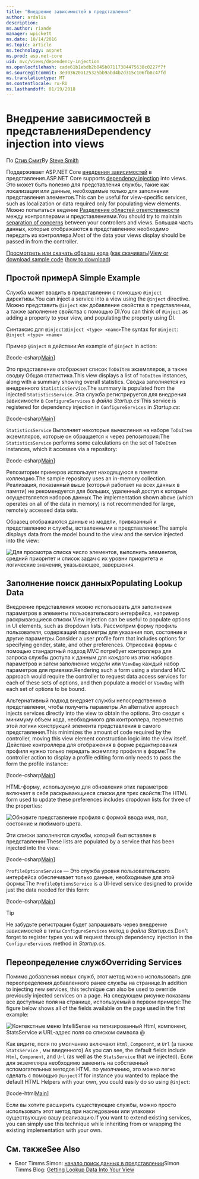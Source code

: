 ```yaml
---
title: "Внедрение зависимостей в представления"
author: ardalis
description: 
ms.author: riande
manager: wpickett
ms.date: 10/14/2016
ms.topic: article
ms.technology: aspnet
ms.prod: asp.net-core
uid: mvc/views/dependency-injection
ms.openlocfilehash: cade61b1ebdb2b845b07117384475638c0227f7f
ms.sourcegitcommit: 3e303620a125325bb9abd4b2d315c106fb8c47fd
ms.translationtype: MT
ms.contentlocale: ru-RU
ms.lasthandoff: 01/19/2018
---
```

# <a name="dependency-injection-into-views"></a><span data-ttu-id="3eb9d-102">Внедрение зависимостей в представления</span><span class="sxs-lookup"><span data-stu-id="3eb9d-102">Dependency injection into views</span></span>

<span data-ttu-id="3eb9d-103">По [Стив Смит](https://ardalis.com/)</span><span class="sxs-lookup"><span data-stu-id="3eb9d-103">By [Steve Smith](https://ardalis.com/)</span></span>

<span data-ttu-id="3eb9d-104">Поддерживает ASP.NET Core [внедрения зависимостей](xref:fundamentals/dependency-injection) в представления.</span><span class="sxs-lookup"><span data-stu-id="3eb9d-104">ASP.NET Core supports [dependency injection](xref:fundamentals/dependency-injection) into views.</span></span> <span data-ttu-id="3eb9d-105">Это может быть полезно для представления службы, такие как локализации или данные, необходимые только для заполнения представления элементов.</span><span class="sxs-lookup"><span data-stu-id="3eb9d-105">This can be useful for view-specific services, such as localization or data required only for populating view elements.</span></span> <span data-ttu-id="3eb9d-106">Можно попытаться ведение [Разделение областей ответственности](http://deviq.com/separation-of-concerns/) между контроллерами и представлениями.</span><span class="sxs-lookup"><span data-stu-id="3eb9d-106">You should try to maintain [separation of concerns](http://deviq.com/separation-of-concerns/) between your controllers and views.</span></span> <span data-ttu-id="3eb9d-107">Большая часть данных, которые отображаются в представлениях необходимо передать из контроллера.</span><span class="sxs-lookup"><span data-stu-id="3eb9d-107">Most of the data your views display should be passed in from the controller.</span></span>

<span data-ttu-id="3eb9d-108">[Просмотреть или скачать образец кода](https://github.com/aspnet/Docs/tree/master/aspnetcore/mvc/views/dependency-injection/sample) ([как скачивать](xref:tutorials/index#how-to-download-a-sample))</span><span class="sxs-lookup"><span data-stu-id="3eb9d-108">[View or download sample code](https://github.com/aspnet/Docs/tree/master/aspnetcore/mvc/views/dependency-injection/sample) ([how to download](xref:tutorials/index#how-to-download-a-sample))</span></span>

## <a name="a-simple-example"></a><span data-ttu-id="3eb9d-109">Простой пример</span><span class="sxs-lookup"><span data-stu-id="3eb9d-109">A Simple Example</span></span>

<span data-ttu-id="3eb9d-110">Служба может вводить в представлении с помощью `@inject` директивы.</span><span class="sxs-lookup"><span data-stu-id="3eb9d-110">You can inject a service into a view using the `@inject` directive.</span></span> <span data-ttu-id="3eb9d-111">Можно представить `@inject` как добавление свойства в представлении, а также заполнение свойства с помощью DI.</span><span class="sxs-lookup"><span data-stu-id="3eb9d-111">You can think of `@inject` as adding a property to your view, and populating the property using DI.</span></span>

<span data-ttu-id="3eb9d-112">Синтаксис для `@inject`:`@inject <type> <name>`</span><span class="sxs-lookup"><span data-stu-id="3eb9d-112">The syntax for `@inject`: `@inject <type> <name>`</span></span>

<span data-ttu-id="3eb9d-113">Пример `@inject` в действии:</span><span class="sxs-lookup"><span data-stu-id="3eb9d-113">An example of `@inject` in action:</span></span>

[!code-csharp[Main](../../mvc/views/dependency-injection/sample/src/ViewInjectSample/Views/ToDo/Index.cshtml?highlight=4,5,15,16,17)]

<span data-ttu-id="3eb9d-114">Это представление отображает список `ToDoItem` экземпляров, а также сводку Общая статистика.</span><span class="sxs-lookup"><span data-stu-id="3eb9d-114">This view displays a list of `ToDoItem` instances, along with a summary showing overall statistics.</span></span> <span data-ttu-id="3eb9d-115">Сводка заполняется из внедренного `StatisticsService`.</span><span class="sxs-lookup"><span data-stu-id="3eb9d-115">The summary is populated from the injected `StatisticsService`.</span></span> <span data-ttu-id="3eb9d-116">Эта служба регистрируется для внедрения зависимости в `ConfigureServices` в *файла Startup.cs*:</span><span class="sxs-lookup"><span data-stu-id="3eb9d-116">This service is registered for dependency injection in `ConfigureServices` in *Startup.cs*:</span></span>

[!code-csharp[Main](../../mvc/views/dependency-injection/sample/src/ViewInjectSample/Startup.cs?highlight=6,7&range=15-22)]

<span data-ttu-id="3eb9d-117">`StatisticsService` Выполняет некоторые вычисления на наборе `ToDoItem` экземпляров, которые он обращается к через репозитория:</span><span class="sxs-lookup"><span data-stu-id="3eb9d-117">The `StatisticsService` performs some calculations on the set of `ToDoItem` instances, which it accesses via a repository:</span></span>

[!code-csharp[Main](../../mvc/views/dependency-injection/sample/src/ViewInjectSample/Model/Services/StatisticsService.cs?highlight=15,20,26)]

<span data-ttu-id="3eb9d-118">Репозитории примеров использует находящуюся в памяти коллекцию.</span><span class="sxs-lookup"><span data-stu-id="3eb9d-118">The sample repository uses an in-memory collection.</span></span> <span data-ttu-id="3eb9d-119">Реализация, показанный выше (который работает на всех данных в памяти) не рекомендуется для больших, удаленный доступ к которым осуществляется наборов данных.</span><span class="sxs-lookup"><span data-stu-id="3eb9d-119">The implementation shown above (which operates on all of the data in memory) is not recommended for large, remotely accessed data sets.</span></span>

<span data-ttu-id="3eb9d-120">Образец отображаются данные из модели, привязанный к представлению и службы, вставленными в представлении:</span><span class="sxs-lookup"><span data-stu-id="3eb9d-120">The sample displays data from the model bound to the view and the service injected into the view:</span></span>

![Для просмотра списка число элементов, выполнить элементов, средний приоритет и список задач с их уровни приоритета и логические значения, указывающее, завершения.](dependency-injection/_static/screenshot.png)

## <a name="populating-lookup-data"></a><span data-ttu-id="3eb9d-122">Заполнение поиск данных</span><span class="sxs-lookup"><span data-stu-id="3eb9d-122">Populating Lookup Data</span></span>

<span data-ttu-id="3eb9d-123">Внедрение представления можно использовать для заполнения параметров в элементы пользовательского интерфейса, например раскрывающиеся списки.</span><span class="sxs-lookup"><span data-stu-id="3eb9d-123">View injection can be useful to populate options in UI elements, such as dropdown lists.</span></span> <span data-ttu-id="3eb9d-124">Рассмотрим форму профиль пользователя, содержащий параметры для указания пол, состояние и другие параметры.</span><span class="sxs-lookup"><span data-stu-id="3eb9d-124">Consider a user profile form that includes options for specifying gender, state, and other preferences.</span></span> <span data-ttu-id="3eb9d-125">Отрисовка формы с помощью стандартный подход MVC потребует контроллера для запроса службы доступа к данным для каждого из этих наборов параметров и затем заполнение модели или `ViewBag` каждый набор параметров для привязки.</span><span class="sxs-lookup"><span data-stu-id="3eb9d-125">Rendering such a form using a standard MVC approach would require the controller to request data access services for each of these sets of options, and then populate a model or `ViewBag` with each set of options to be bound.</span></span>

<span data-ttu-id="3eb9d-126">Альтернативный подход внедряет службы непосредственно в представлении, чтобы получить параметры.</span><span class="sxs-lookup"><span data-stu-id="3eb9d-126">An alternative approach injects services directly into the view to obtain the options.</span></span> <span data-ttu-id="3eb9d-127">Это сводит к минимуму объем кода, необходимого для контроллера, переместив этой логики конструкций элемента представления в самого представления.</span><span class="sxs-lookup"><span data-stu-id="3eb9d-127">This minimizes the amount of code required by the controller, moving this view element construction logic into the view itself.</span></span> <span data-ttu-id="3eb9d-128">Действие контроллера для отображения в форме редактирования профиля нужно только передать экземпляр профиля в форме:</span><span class="sxs-lookup"><span data-stu-id="3eb9d-128">The controller action to display a profile editing form only needs to pass the form the profile instance:</span></span>

[!code-csharp[Main](../../mvc/views/dependency-injection/sample/src/ViewInjectSample/Controllers/ProfileController.cs?highlight=9,19)]

<span data-ttu-id="3eb9d-129">HTML-форму, используемую для обновления этих параметров включает в себя раскрывающиеся списки для трех свойств:</span><span class="sxs-lookup"><span data-stu-id="3eb9d-129">The HTML form used to update these preferences includes dropdown lists for three of the properties:</span></span>

![Обновите представление профиля с формой ввода имя, пол, состояние и любимого цвета.](dependency-injection/_static/updateprofile.png)

<span data-ttu-id="3eb9d-131">Эти списки заполняются службы, который был вставлен в представлении:</span><span class="sxs-lookup"><span data-stu-id="3eb9d-131">These lists are populated by a service that has been injected into the view:</span></span>

[!code-csharp[Main](../../mvc/views/dependency-injection/sample/src/ViewInjectSample/Views/Profile/Index.cshtml?highlight=4,16,17,21,22,26,27)]

<span data-ttu-id="3eb9d-132">`ProfileOptionsService` — Это служба уровня пользовательского интерфейса обеспечивает только данные, необходимые для этой формы:</span><span class="sxs-lookup"><span data-stu-id="3eb9d-132">The `ProfileOptionsService` is a UI-level service designed to provide just the data needed for this form:</span></span>

[!code-csharp[Main](../../mvc/views/dependency-injection/sample/src/ViewInjectSample/Model/Services/ProfileOptionsService.cs?highlight=7,13,24)]

>[!TIP]
> <span data-ttu-id="3eb9d-133">Не забудьте регистрации будет запрашивать через внедрение зависимостей в типы `ConfigureServices` метод в *файла Startup.cs*.</span><span class="sxs-lookup"><span data-stu-id="3eb9d-133">Don't forget to register types you will request through dependency injection in the  `ConfigureServices` method in *Startup.cs*.</span></span>

## <a name="overriding-services"></a><span data-ttu-id="3eb9d-134">Переопределение служб</span><span class="sxs-lookup"><span data-stu-id="3eb9d-134">Overriding Services</span></span>

<span data-ttu-id="3eb9d-135">Помимо добавления новых служб, этот метод можно использовать для переопределения добавленного ранее службы на странице.</span><span class="sxs-lookup"><span data-stu-id="3eb9d-135">In addition to injecting new services, this technique can also be used to override previously injected services on a page.</span></span> <span data-ttu-id="3eb9d-136">На следующем рисунке показаны все доступные поля на странице, используемый в первом примере:</span><span class="sxs-lookup"><span data-stu-id="3eb9d-136">The figure below shows all of the fields available on the page used in the first example:</span></span>

![Контекстные меню IntelliSense на типизированный Html, компонент, StatsService и URL-адрес поля со списком символа @](dependency-injection/_static/razor-fields.png)

<span data-ttu-id="3eb9d-138">Как видите, поля по умолчанию включают `Html`, `Component`, и `Url` (а также `StatsService` , мы введенного).</span><span class="sxs-lookup"><span data-stu-id="3eb9d-138">As you can see, the default fields include `Html`, `Component`, and `Url` (as well as the `StatsService` that we injected).</span></span> <span data-ttu-id="3eb9d-139">Если для экземпляра необходимо заменить на собственный вспомогательных методов HTML по умолчанию, это можно легко сделать с помощью `@inject`:</span><span class="sxs-lookup"><span data-stu-id="3eb9d-139">If for instance you wanted to replace the default HTML Helpers with your own, you could easily do so using `@inject`:</span></span>

[!code-html[Main](../../mvc/views/dependency-injection/sample/src/ViewInjectSample/Views/Helper/Index.cshtml?highlight=3,11)]

<span data-ttu-id="3eb9d-140">Если вы хотите расширить существующие службы, можно просто использовать этот метод при наследовании или упаковки существующую вашу реализацию.</span><span class="sxs-lookup"><span data-stu-id="3eb9d-140">If you want to extend existing services, you can simply use this technique while inheriting from or wrapping the existing implementation with your own.</span></span>

## <a name="see-also"></a><span data-ttu-id="3eb9d-141">См. также</span><span class="sxs-lookup"><span data-stu-id="3eb9d-141">See Also</span></span>

* <span data-ttu-id="3eb9d-142">Блог Timms Simon: [начало поиск данных в представлении](http://blog.simontimms.com/2015/06/09/getting-lookup-data-into-you-view/)</span><span class="sxs-lookup"><span data-stu-id="3eb9d-142">Simon Timms Blog: [Getting Lookup Data Into Your View](http://blog.simontimms.com/2015/06/09/getting-lookup-data-into-you-view/)</span></span>
